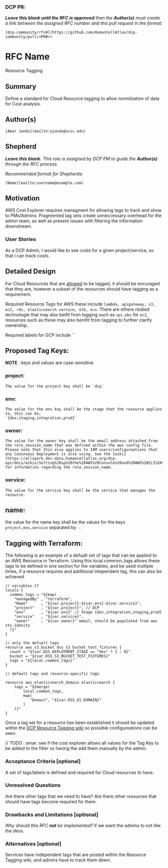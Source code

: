 ### DCP PR:

***Leave this blank until the RFC is approved** then the **Author(s)** must create a link between the assigned RFC number and this pull request in the format:*

`[dcp-community/rfc#](https://github.com/HumanCellAtlas/dcp-community/pull/<PR#>)`

# RFC Name

Resource Tagging

## Summary

Define a standard for Cloud Resource tagging to allow normilzation of data for Cost analysis.


## Author(s)


 `[Amar Jandu](mailto:ajandu@ucsc.edu)`

## Shepherd
***Leave this blank.** This role is assigned by DCP PM to guide the **Author(s)** through the RFC process.*

*Recommended format for Shepherds:*

 `[Name](mailto:username@example.com)`

## Motivation



AWS Cost Explorer requires managment for allowing tags to track and show to PMs/Admins. Fragmented tag sets create unneccessary overhead for the admin team, as well as present issues with filtering the information downstream. 

### User Stories


As a DCP Admin, I would like to see costs for a given project/service, so that i can track costs.


## Detailed Design

For Cloud Resources that are [allowed](https://docs.aws.amazon.com/awsaccountbilling/latest/aboutv2/custom-tags.html#allocation-how) to be tagged, it should be encuraged that they are, however a subset of the resources should have tagging as a requirement.

Required Resource Tags for AWS these include `lambda, apigateway, s3, ec2, rds, elasticsearch service, elb, ecs`. There are othere related technologie that may also beifit from tagging such as `vpc,ebs` for `ec2`, resources such as these may also benifit from tagging to further clarify ownership.

Required labels for GCP include ``

## Proposed Tag Keys:
   **NOTE** : keys and values are case-sensitive

### project:
    The value for the project key shall be `dcp`

### env:
    The value for the env key shall be the stage that the resource applies to, this can be;
    `{dev,staging,integration,prod}`

### owner:
    The value for the owner key shall be the email address attached from the role_session_name that was defined within the aws config file. Please note that this also applies to IAM users/configureations that any Coninuous Deployment is also using. See the [wiki](https://allspark.dev.data.humancellatlas.org/dcp-ops/docs/wikis/Setting%20up%20the%20AWS%20Console%20and%20AWS%20CLI%20to%20work%20with%20HCA%20DCP) for information regarding the role_session_name.

### service:
    The value for the service key shall be the service that manages the resource.

## name:
   the value for the name key shall be the values for the keys `project,env,service` separated by `-`. 

## Tagging with Terraform:
The following is an example of a defualt set of tags that can be applied to an AWS Resource in Terraform.
Using this local.common_tags allows these tags to be defined in one section for the variables, and be used multiple times, if a resource requires and additional intependent tag, this can also be achieved.
```
// variables.tf
locals {
  common_tags = "${map(
    "managedBy" , "terraform",
    "Name"      , "${var.project}-${var.env}-${var.service}",
    "project"   , "${var.project}", // DCP
    "env"       , "${var.env}" // Stage {dev,integration,staging,prod}
    "service"   , "${var.service}", 
    "owner"     , "${var.owner}" email, should be populated from aws sts.idenity
  )}"   
}
```

```
// only the defualt tags
resource aws_s3_bucket dss_s3_bucket_test_fixtures {
  count = "${var.DSS_DEPLOYMENT_STAGE == "dev" ? 1 : 0}"
  bucket = "${var.DSS_S3_BUCKET_TEST_FIXTURES}"
  tags = "${local.common_tags}"
}
```

```
// default tags and resource-specific tags

resource aws_elasticsearch_domain elasticsearch {
    tags = "${merge(
        local.common_tags,
        map(
           "Domain", "${var.DSS_ES_DOMAIN}"
        )
    )}"
}
```

Once a tag set for a resource has been established it should be updated within the [DCP Resource Tagging wiki](https://allspark.dev.data.humancellatlas.org/dcp-ops/docs/wikis/Resource%20Tagging) so possible configureations can be seen.

 // TODO : amar: see if the cost explorer allows all values for the Tag Key to be added to the fitler vs having the add them manually by the admin.


### Acceptance Criteria [optional]

A set of tags/labels is defined and required for Cloud resources to have.

### Unresolved Questions

Are there other tags that we need to have?
Are there other resources that should have tags become required for them.


### Drawbacks and Limitations [optional]

*Why should this RFC **not** be implemented?*
if we want the admins to not like the devs.


### Alternatives [optional]

Services have independent tags that are posted within the Resource Tagging wiki, and admins have to track them down.
